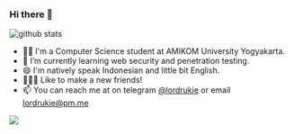 ### Hi there 👋

![github stats](https://github-readme-stats.vercel.app/api?username=lordrukie&show_icons=true)

- 👨‍🎓 I'm a Computer Science student at AMIKOM University Yogyakarta.
- 🌱 I’m currently learning web security and penetration testing.
- 😄 I'm natively speak Indonesian and little bit English.
- 🧑‍🤝‍🧑 Like to make a new friends!
- 📫 You can reach me at on telegram [@lordrukie](https://t.me/lordrukie) or email lordrukie@pm.me

<img src="https://github-readme-stats.vercel.app/api/top-langs/?username=lordrukie&theme=graywhite">
